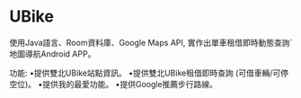 # UBike 
 使用Java語言、Room資料庫、Google Maps API,
 實作出單車租借即時動態查詢`地圖導航Android APP。
 
 功能:
•提供雙北UBike站點資訊。
•提供雙北UBike租借即時查詢 (可借車輛/可停空位)。
•提供我的最愛功能。
•提供Google推薦步行路線。
